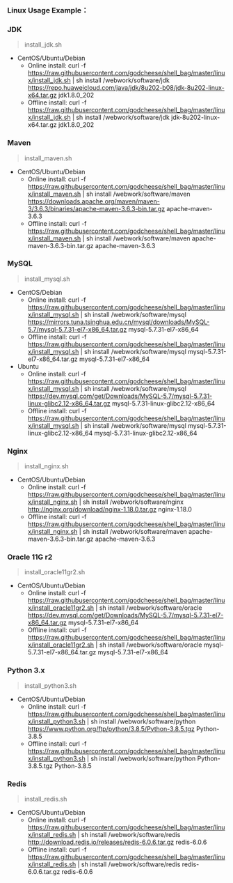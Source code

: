 
### Linux Usage Example：

### JDK
> install_jdk.sh
- CentOS/Ubuntu/Debian
  - Online install: curl -f https://raw.githubusercontent.com/godcheese/shell_bag/master/linux/install_jdk.sh | sh install /webwork/software/jdk https://repo.huaweicloud.com/java/jdk/8u202-b08/jdk-8u202-linux-x64.tar.gz jdk1.8.0_202
  - Offline install: curl -f https://raw.githubusercontent.com/godcheese/shell_bag/master/linux/install_jdk.sh | sh install /webwork/software/jdk jdk-8u202-linux-x64.tar.gz jdk1.8.0_202

### Maven 
> install_maven.sh
- CentOS/Ubuntu/Debian
  - Online install: curl -f https://raw.githubusercontent.com/godcheese/shell_bag/master/linux/install_maven.sh | sh install /webwork/software/maven https://downloads.apache.org/maven/maven-3/3.6.3/binaries/apache-maven-3.6.3-bin.tar.gz apache-maven-3.6.3
  - Offline install: curl -f https://raw.githubusercontent.com/godcheese/shell_bag/master/linux/install_maven.sh | sh install /webwork/software/maven apache-maven-3.6.3-bin.tar.gz apache-maven-3.6.3

### MySQL 
> install_mysql.sh
- CentOS/Debian
  - Online install: curl -f https://raw.githubusercontent.com/godcheese/shell_bag/master/linux/install_mysql.sh | sh install /webwork/software/mysql https://mirrors.tuna.tsinghua.edu.cn/mysql/downloads/MySQL-5.7/mysql-5.7.31-el7-x86_64.tar.gz mysql-5.7.31-el7-x86_64
  - Offline install: curl -f https://raw.githubusercontent.com/godcheese/shell_bag/master/linux/install_mysql.sh | sh install /webwork/software/mysql mysql-5.7.31-el7-x86_64.tar.gz mysql-5.7.31-el7-x86_64
- Ubuntu
  - Online install: curl -f https://raw.githubusercontent.com/godcheese/shell_bag/master/linux/install_mysql.sh | sh install /webwork/software/mysql https://dev.mysql.com/get/Downloads/MySQL-5.7/mysql-5.7.31-linux-glibc2.12-x86_64.tar.gz mysql-5.7.31-linux-glibc2.12-x86_64
  - Offline install: curl -f https://raw.githubusercontent.com/godcheese/shell_bag/master/linux/install_mysql.sh | sh install /webwork/software/mysql mysql-5.7.31-linux-glibc2.12-x86_64 mysql-5.7.31-linux-glibc2.12-x86_64
 
### Nginx 
> install_nginx.sh
- CentOS/Ubuntu/Debian
  - Online install: curl -f https://raw.githubusercontent.com/godcheese/shell_bag/master/linux/install_nginx.sh | sh install /webwork/software/nginx http://nginx.org/download/nginx-1.18.0.tar.gz nginx-1.18.0
  - Offline install: curl -f https://raw.githubusercontent.com/godcheese/shell_bag/master/linux/install_nginx.sh | sh install /webwork/software/maven apache-maven-3.6.3-bin.tar.gz apache-maven-3.6.3

### Oracle 11G r2
> install_oracle11gr2.sh
- CentOS/Ubuntu/Debian
  - Online install: curl -f https://raw.githubusercontent.com/godcheese/shell_bag/master/linux/install_oracle11gr2.sh | sh install /webwork/software/oracle https://dev.mysql.com/get/Downloads/MySQL-5.7/mysql-5.7.31-el7-x86_64.tar.gz mysql-5.7.31-el7-x86_64
  - Offline install: curl -f https://raw.githubusercontent.com/godcheese/shell_bag/master/linux/install_oracle11gr2.sh | sh install /webwork/software/oracle mysql-5.7.31-el7-x86_64.tar.gz mysql-5.7.31-el7-x86_64

### Python 3.x 
> install_python3.sh
- CentOS/Ubuntu/Debian
  - Online install: curl -f https://raw.githubusercontent.com/godcheese/shell_bag/master/linux/install_python3.sh | sh install /webwork/software/python https://www.python.org/ftp/python/3.8.5/Python-3.8.5.tgz Python-3.8.5
  - Offline install: curl -f https://raw.githubusercontent.com/godcheese/shell_bag/master/linux/install_python3.sh | sh install /webwork/software/python Python-3.8.5.tgz Python-3.8.5

### Redis
> install_redis.sh
- CentOS/Ubuntu/Debian
  - Online install: curl -f https://raw.githubusercontent.com/godcheese/shell_bag/master/linux/install_redis.sh | sh install /webwork/software/redis http://download.redis.io/releases/redis-6.0.6.tar.gz redis-6.0.6
  - Offline install: curl -f https://raw.githubusercontent.com/godcheese/shell_bag/master/linux/install_redis.sh | sh install /webwork/software/redis redis-6.0.6.tar.gz redis-6.0.6
